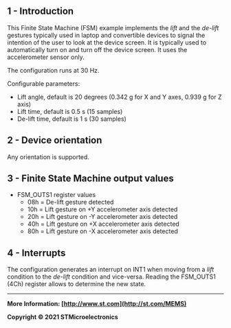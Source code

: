 ## 1 - Introduction

This Finite State Machine (FSM) example implements the *lift* and the *de-lift* gestures typically used in laptop and convertible devices to signal the intention of the user to look at the device screen. It is typically used to automatically turn on and turn off the device screen. It uses the accelerometer sensor only.

The configuration runs at 30 Hz.

Configurable parameters:

- Lift angle, default is 20 degrees (0.342 g for X and Y axes, 0.939 g for Z axis)
- Lift time, default is 0.5 s (15 samples)
- De-lift time, default is 1 s (30 samples)


## 2 - Device orientation

Any orientation is supported.


## 3 - Finite State Machine output values

- FSM_OUTS1 register values
  - 08h = De-lift gesture detected
  - 10h = Lift gesture on +Y accelerometer axis detected
  - 20h = Lift gesture on -Y accelerometer axis detected
  - 40h = Lift gesture on +X accelerometer axis detected
  - 80h = Lift gesture on -X accelerometer axis detected


## 4 - Interrupts

The configuration generates an interrupt on INT1 when moving from a *lift* condition to the *de-lift* condition and vice-versa. Reading the FSM_OUTS1 (4Ch) register allows to determine the new state.

------

**More Information: [http://www.st.com](http://st.com/MEMS)**

**Copyright © 2021 STMicroelectronics**